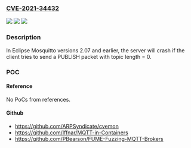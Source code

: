 ### [CVE-2021-34432](https://cve.mitre.org/cgi-bin/cvename.cgi?name=CVE-2021-34432)
![](https://img.shields.io/static/v1?label=Product&message=Eclipse%20Mosquitto&color=blue)
![](https://img.shields.io/static/v1?label=Version&message=%3C%3D%202.07%20&color=brighgreen)
![](https://img.shields.io/static/v1?label=Vulnerability&message=CWE-20%3A%20Improper%20Input%20Validation&color=brighgreen)

### Description

In Eclipse Mosquitto versions 2.07 and earlier, the server will crash if the client tries to send a PUBLISH packet with topic length = 0.

### POC

#### Reference
No PoCs from references.

#### Github
- https://github.com/ARPSyndicate/cvemon
- https://github.com/Iffnar/MQTT-in-Containers
- https://github.com/PBearson/FUME-Fuzzing-MQTT-Brokers

